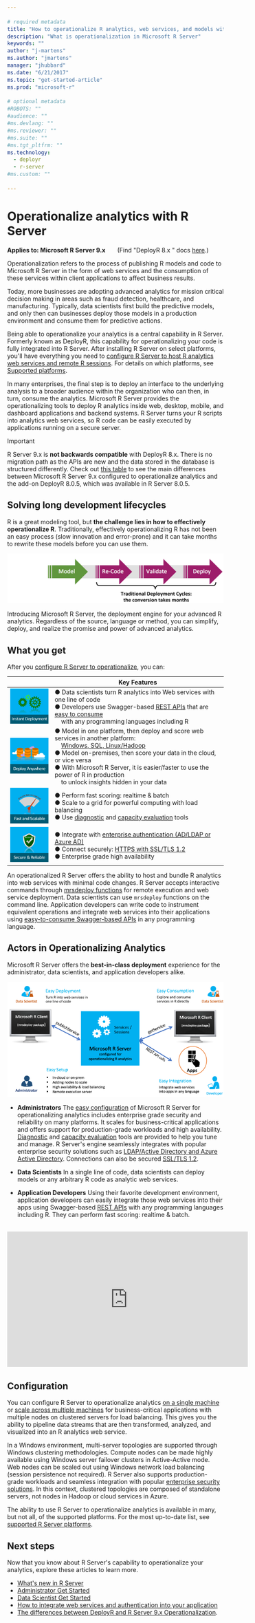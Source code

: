 ```yaml
---

# required metadata
title: "How to operationalize R analytics, web services, and models with Microsoft R Server - Machine Learning Server "
description: "What is operationalization in Microsoft R Server"
keywords: ""
author: "j-martens"
ms.author: "jmartens"
manager: "jhubbard"
ms.date: "6/21/2017"
ms.topic: "get-started-article"
ms.prod: "microsoft-r"

# optional metadata
#ROBOTS: ""
#audience: ""
#ms.devlang: ""
#ms.reviewer: ""
#ms.suite: ""
#ms.tgt_pltfrm: ""
ms.technology:
  - deployr
  - r-server
#ms.custom: ""

---
```


# Operationalize analytics with R Server

**Applies to:  Microsoft R Server 9.x**  &nbsp;&nbsp;&nbsp;&nbsp;&nbsp; (Find "DeployR 8.x " docs [here](what-is-operationalization.md).)

Operationalization refers to the process of publishing R models and code to Microsoft R Server in the form of web services and the consumption of these services within client applications to affect business results.

Today, more businesses are adopting advanced analytics for mission critical decision making in areas such as fraud detection, healthcare, and manufacturing. Typically, data scientists first build the predictive models, and only then can businesses deploy those models in a production environment and consume them for predictive actions. 

Being able to operationalize your analytics is a central capability in R Server. Formerly known as DeployR, this capability for operationalizing your code is fully integrated into R Server. After installing R Server on select platforms, you'll have everything you need to [configure R Server to host R analytics web services and remote R sessions](operationalize/configure-start-for-administrators.md).  For details on which platforms, see [Supported platforms](install/r-server-install-supported-platforms.md).

In many enterprises, the final step is to deploy an interface to the underlying analysis to a broader audience within the organization who can then, in turn, consume the analytics. Microsoft R Server provides the operationalizing tools to deploy R analytics inside web, desktop, mobile, and dashboard applications and backend systems. R Server turns your R scripts into analytics web services, so R code can be easily executed by applications running on a secure server.

>[!Important]
>R Server 9.x is **not backwards compatible** with DeployR 8.x. There is no migration path as the APIs are new and the data stored in the database is structured differently. Check out [this table](whats-new-in-r-server.md#8vs9) to see  the main differences between Microsoft R Server 9.x configured to operationalize analytics and the add-on DeployR 8.0.5, which was available in R Server 8.0.5.

## Solving long development lifecycles

R is a great modeling tool, but **the challenge lies in how to effectively operationalize R**. Traditionally, effectively operationalizing R has not been an easy process (slow innovation and error-prone) and it can take months to rewrite these models before you can use them. 

![Engine](./media/what-is-operationalization/about-traditional-challenge.png) 

Introducing Microsoft R Server, the deployment engine for your advanced R analytics. Regardless of the source, language or method, you can simplify, deploy, and realize the promise and power of advanced analytics.

## What you get

After you [configure R Server to operationalize](operationalize/configure-start-for-administrators.md), you can: 

||Key Features|
|-|-|
|![1](./media/what-is-operationalization/about-1.png)|● Data scientists turn R analytics into Web services with one line of code<br>● Developers use Swagger-based [REST APIs](operationalize/concept-api.md) that are [easy to consume](operationalize/how-to-build-api-clients-from-swagger-for-app-integration.md) <br>&nbsp; &nbsp; with any programming languages including R|
|![2](./media/what-is-operationalization/about-2.png)|● Model in one platform, then deploy and score web services in another platform:<br>&nbsp; &nbsp; [Windows, SQL, Linux/Hadoop](operationalize/configure-start-for-administrators.md) <br>● Model on-premises, then score your data in the cloud, or vice versa <br>● With Microsoft R Server, it is easier/faster to use the power of R in production<br>&nbsp; &nbsp; to unlock insights hidden in your data |
|![3](./media/what-is-operationalization/about-3.png)|● Perform fast scoring: realtime & batch <br>● Scale to a grid for powerful computing with load balancing<br>● Use [diagnostic](operationalize/configure-run-diagnostics.md) and [capacity evaluation](operationalize/configure-evaluate-capacity.md) tools|
|![4](./media/what-is-operationalization/about-4.png)|● Integrate with [enterprise authentication (AD/LDAP or Azure AD)](operationalize/configure-authentication.md)<br>● Connect securely: [HTTPS with SSL/TLS 1.2](operationalize/configure-https.md)<br>● Enterprise grade high availability|

An operationalized R Server offers the ability to host and bundle R analytics into web services with minimal code changes. R Server accepts interactive commands through [mrsdeploy functions](r-reference/mrsdeploy/mrsdeploy-package.md) for remote execution and web service deployment. Data scientists can use `mrsdeploy` functions  on the command line. Application developers can write code to instrument equivalent operations and integrate web services into their applications using [easy-to-consume Swagger-based APIs](operationalize/concept-api.md) in any programming language.

## Actors in Operationalizing Analytics

Microsoft R Server offers the **best-in-class deployment** experience for the administrator, data scientists, and application developers alike. 

![Personas](./media/what-is-operationalization/about-personas.png)

+ **Administrators** The [easy configuration](operationalize/configure-start-for-administrators.md) of Microsoft R Server for operationalizing analytics includes enterprise grade security and reliability on many platforms. It scales for business-critical applications and offers support for production-grade workloads and high availability. [Diagnostic](operationalize/configure-run-diagnostics.md) and [capacity evaluation](operationalize/configure-evaluate-capacity.md) tools are provided to help you tune and manage. R Server's engine seamlessly integrates with popular enterprise security solutions such as [LDAP/Active Directory and Azure Active Directory](operationalize/configure-authentication.md). Connections can also be secured [SSL/TLS 1.2](operationalize/configure-https.md). 

+ **Data Scientists** In a single line of code, data scientists can deploy  models or any arbitrary R code as analytic web services. 

+ **Application Developers** Using their favorite development environment, application developers can easily integrate those web services into their apps using Swagger-based [REST APIs](operationalize/concept-api.md) with any programming languages including R. They can perform fast scoring: realtime & batch. 

<br>

<div align=center><iframe width="560" height="315" src="https://www.youtube.com/embed/7i19-s9mxJU" frameborder="0" allowfullscreen></iframe></div>

## Configuration

You can configure R Server to operationalize analytics [on a single machine](operationalize/configure-machine-learning-server-one-box.md) or [scale across multiple machines](operationalize/configure-machine-learning-server-enterprise.md) for business-critical applications with multiple nodes on clustered servers for load balancing. This gives you the ability to pipeline data streams that are then transformed, analyzed, and visualized into an R analytics web service.

In a Windows environment, multi-server topologies are supported through Windows clustering methodologies. Compute nodes can be made highly available using Windows server failover clusters in Active-Active mode. Web nodes can be scaled out using Windows network load balancing (session persistence not required). R Server also supports production-grade workloads and seamless integration with popular [enterprise security solutions](operationalize/configure-start-for-administrators.md#security). In this context, clustered topologies are composed of standalone servers, not nodes in Hadoop or cloud services in Azure.

The ability to use R Server to operationalize analytics is available in many, but not all, of the supported platforms. For the most up-to-date list, see [supported R Server platforms](install/r-server-install-supported-platforms.md).

## Next steps

Now that you know about R Server's capability to operationalize your analytics, explore these articles to learn more.

+ [What's new in R Server](whats-new-in-r-server.md)
+ [Administrator Get Started](operationalize/configure-start-for-administrators.md)
+ [Data Scientist Get Started](operationalize/concept-operationalize-deploy-consume.md)
+ [How to integrate web services and authentication into your application](operationalize/how-to-build-api-clients-from-swagger-for-app-integration.md)
+ [The differences between DeployR and R Server 9.x Operationalization](https://blogs.msdn.microsoft.com/rserver/2017/05/11/1885/).